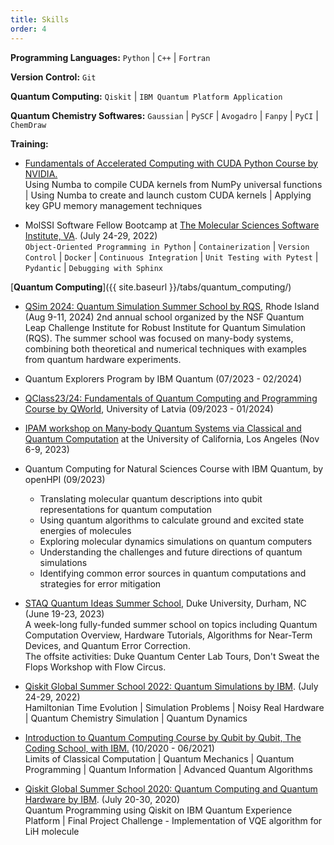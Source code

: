 ```yaml
---
title: Skills
order: 4
---
```



**Programming Languages:** `Python` | `C++` | `Fortran`    

**Version Control:** `Git`

**Quantum Computing:** `Qiskit` | `IBM Quantum Platform Application`

**Quantum Chemistry Softwares:** `Gaussian` | `PySCF` | `Avogadro` | `Fanpy` | `PyCI` | `ChemDraw`  



**Training:**
- [Fundamentals of Accelerated Computing with CUDA Python Course by NVIDIA.](https://courses.nvidia.com/courses/course-v1:DLI+C-AC-02+V1/)   
  Using Numba to compile CUDA kernels from NumPy universal functions | Using Numba to create and launch custom CUDA kernels | Applying key GPU memory management techniques  
  
- MolSSI Software Fellow Bootcamp at [The Molecular Sciences Software Institute, VA](https://molssi.org/fellowship/). (July 24-29, 2022)     
  `Object-Oriented Programming in Python` | `Containerization` | `Version Control` | `Docker` | `Continuous Integration` | `Unit Testing with Pytest` | `Pydantic` | `Debugging with Sphinx`   


[**Quantum Computing**]({{ site.baseurl }}/tabs/quantum_computing/)

- [QSim 2024: Quantum Simulation Summer School by RQS](https://qsim2024.qsimconference.org/summer-school/), Rhode Island (Aug 9-11, 2024)
  2nd annual school organized by the NSF Quantum Leap Challenge Institute for Robust Institute for Quantum Simulation (RQS). The summer school was focused on many-body systems, combining both theoretical and numerical techniques with examples from quantum hardware experiments.

- Quantum Explorers Program by IBM Quantum (07/2023 - 02/2024)     

- [QClass23/24: Fundamentals of Quantum Computing and Programming Course by QWorld](https://qworld.net/qclass23-24/), University of Latvia (09/2023 - 01/2024)   

- [IPAM workshop on Many‑body Quantum Systems via Classical and Quantum Computation](https://www.ipam.ucla.edu/programs/workshops/workshop-iii-many-body-quantum-systems-via-classical-and-quantum-computation/?tab=schedule) at the University of California, Los Angeles (Nov 6-9, 2023)   

- Quantum Computing for Natural Sciences Course with IBM Quantum, by openHPI (09/2023)   
  - Translating molecular quantum descriptions into qubit representations for quantum computation        
  - Using quantum algorithms to calculate ground and excited state energies of molecules  
  - Exploring molecular dynamics simulations on quantum computers    
  - Understanding the challenges and future directions of quantum simulations     
  - Identifying common error sources in quantum computations and strategies for error mitigation    

- [STAQ Quantum Ideas Summer School](https://staq.pratt.duke.edu/summer-school), Duke University, Durham, NC (June 19-23, 2023)     
  A week-long fully-funded summer school on topics including Quantum Computation Overview, Hardware Tutorials, Algorithms for Near-Term Devices, and Quantum Error Correction.      
  The offsite activities: Duke Quantum Center Lab Tours, Don't Sweat the Flops Workshop with Flow Circus.      
  
- [Qiskit Global Summer School 2022: Quantum Simulations by IBM](https://qiskit.org/learn/summer-school/quantum-simulation-summer-school-2022/). (July 24-29, 2022)    
  Hamiltonian Time Evolution | Simulation Problems | Noisy Real Hardware | Quantum Chemistry Simulation | Quantum Dynamics
  
- [Introduction to Quantum Computing Course by Qubit by Qubit, The Coding School, with IBM.](https://www.qubitbyqubit.org/) (10/2020 - 06/2021)   
  Limits of Classical Computation | Quantum Mechanics | Quantum Programming | Quantum Information | Advanced Quantum Algorithms  
  
- [Qiskit Global Summer School 2020: Quantum Computing and Quantum Hardware by IBM](https://qiskit.org/learn/summer-school/introduction-to-quantum-computing-and-quantum-hardware-2020). (July 20-30, 2020)    
  Quantum Programming using Qiskit on IBM Quantum Experience Platform | Final Project Challenge - Implementation of VQE algorithm for LiH molecule   
  
